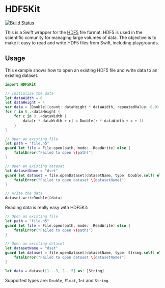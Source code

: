 # HDF5Kit

[![Build Status](https://travis-ci.org/aleph7/HDF5Kit.svg?branch=master)](https://travis-ci.org/aleph7/HDF5Kit)

This is a Swift wrapper for the [HDF5](https://www.hdfgroup.org) file format. HDF5 is used in the scientific comunity for managing large volumes of data. The objective is to make it easy to read and write HDF5 files from Swift, including playgrounds.


## Usage

This example shows how to open an existing HDF5 file and write data to an existing dataset.

```swift
import HDF5Kit

// Initialize the data
let dataWidth = 6
let dataHeight = 4
var data = [Double](count: dataHeight * dataWidth, repeatedValue: 0.0)
for r in 0..<dataHeight {
    for c in 0..<dataWidth {
        data[r * dataWidth + c] = Double(r * dataWidth + c + 1)
    }
}

// Open an existing file
let path = "file.h5"
guard let file = File.open(path, mode: .ReadWrite) else {
    fatalError("Failed to open \(path)")
}

// Open an existing dataset
let datasetName = "dset"
guard let dataset = file.openDataset(datasetName, type: Double.self) else {
    fatalError("Failed to open dataset \(datasetName)")
}

// Write the data
dataset.writeDouble(&data)
```

Reading data is really easy with HDF5Kit:

```swift
// Open an existing file
let path = "file.h5"
guard let file = File.open(path, mode: .ReadWrite) else {
    fatalError("Failed to open \(path)")
}

// Open an existing dataset
let datasetName = "dset"
guard let dataset = file.openDataset(datasetName, type: String.self) else {
    fatalError("Failed to open dataset \(datasetName)")
}

let data = dataset[1...3, 2...5] as! [String]
```

Supported types are: `Double`, `Float`, `Int` and `String`.

